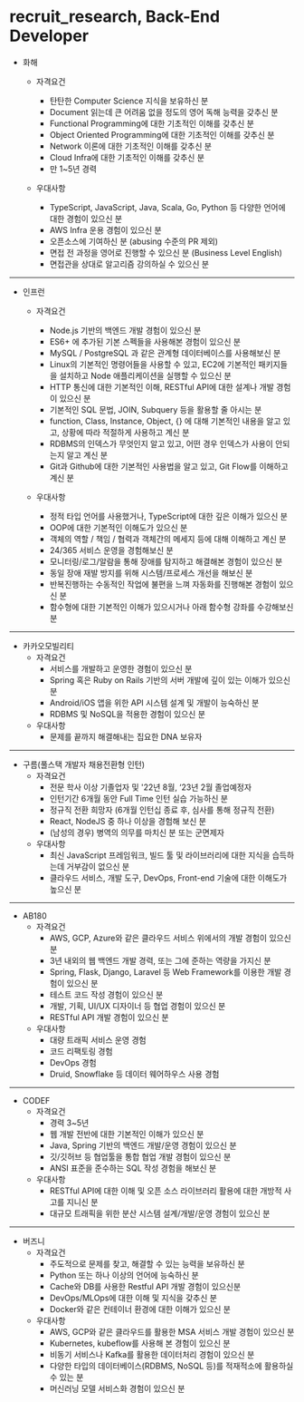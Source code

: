 # recruit_research, Back-End Developer



*   화해

    *   자격요건
        *   탄탄한 Computer Science 지식을 보유하신 분
        *    Document 읽는데 큰 어려움 없을 정도의 영어 독해 능력을 갖추신 분
        *    Functional Programming에 대한 기초적인 이해를 갖추신 분
        *    Object Oriented Programming에 대한 기초적인 이해를 갖추신 분
        *    Network 이론에 대한 기초적인 이해를 갖추신 분
        *    Cloud Infra에 대한 기초적인 이해를 갖추신 분
        *    만 1~5년 경력

    *   우대사항
        *   TypeScript, JavaScript, Java, Scala, Go, Python 등 다양한 언어에 대한 경험이 있으신 분
        *    AWS Infra 운용 경험이 있으신 분
        *    오픈소스에 기여하신 분 (abusing 수준의 PR 제외)
        *    면접 전 과정을 영어로 진행할 수 있으신 분 (Business Level English)
        *    면접관을 상대로 알고리즘 강의하실 수 있으신 분

***

*   인프런

    *   자격요건
        *    Node.js 기반의 백엔드 개발 경험이 있으신 분
        *    ES6+ 에 추가된 기본 스펙들을 사용해본 경험이 있으신 분
        *    MySQL / PostgreSQL 과 같은 관계형 데이터베이스를 사용해보신 분
        *    Linux의 기본적인 명령어들을 사용할 수 있고, EC2에 기본적인 패키지들을 설치하고 Node 애플리케이션을 실행할 수 있으신 분
        *    HTTP 통신에 대한 기본적인 이해, RESTful API에 대한 설계나 개발 경험이 있으신 분
        *    기본적인 SQL 문법, JOIN, Subquery 등을 활용할 줄 아시는 분
        *    function, Class, Instance, Object, {} 에 대해 기본적인 내용을 알고 있고, 상황에 따라 적절하게 사용하고 계신 분
        *    RDBMS의 인덱스가 무엇인지 알고 있고, 어떤 경우 인덱스가 사용이 안되는지 알고 계신 분
        *    Git과 Github에 대한 기본적인 사용법을 알고 있고, Git Flow를 이해하고 계신 분

    *   우대사항
        *    정적 타입 언어를 사용했거나, TypeScript에 대한 깊은 이해가 있으신 분
        *    OOP에 대한 기본적인 이해도가 있으신 분
        *    객체의 역할 / 책임 / 협력과 객체간의 메세지 등에 대해 이해하고 계신 분
        *    24/365 서비스 운영을 경험해보신 분
        *    모니터링/로그/알람을 통해 장애를 탐지하고 해결해본 경험이 있으신 분
        *    동일 장애 재발 방지를 위해 시스템/프로세스 개선을 해보신 분
        *    반복진행하는 수동적인 작업에 불편을 느껴 자동화를 진행해본 경험이 있으신 분
        *    함수형에 대한 기본적인 이해가 있으시거나 아래 함수형 강좌를 수강해보신 분

***

*   카카오모빌리티
    *   자격요건
        *   서비스를 개발하고 운영한 경험이 있으신 분
        *    Spring 혹은 Ruby on Rails 기반의 서버 개발에 깊이 있는 이해가 있으신 분
        *    Android/iOS 앱을 위한 API 시스템 설계 및 개발이 능숙하신 분
        *    RDBMS 및 NoSQL을 적용한 경험이 있으신 분
    *   우대사항
        *    문제를 끝까지 해결해내는 집요한 DNA 보유자

***

*   구름(풀스택 개발자 채용전환형 인턴)
    *   자격요건
        *   전문 학사 이상 기졸업자 및 '22년 8월, ‘23년 2월 졸업예정자
        *    인턴기간 6개월 동안 Full Time 인턴 실습 가능하신 분
        *    정규직 전환 희망자 (6개월 인턴십 종료 후, 심사를 통해 정규직 전환)
        *    React, NodeJS 중 하나 이상을 경험해 보신 분
        *    (남성의 경우) 병역의 의무를 마치신 분 또는 군면제자
    *   우대사항
        *    최신 JavaScript 프레임워크, 빌드 툴 및 라이브러리에 대한 지식을 습득하는데 거부감이 없으신 분
        *   클라우드 서비스, 개발 도구, DevOps, Front-end 기술에 대한 이해도가 높으신 분

***

*   AB180
    *   자격요건
        *   AWS, GCP, Azure와 같은 클라우드 서비스 위에서의 개발 경험이 있으신 분
        *   3년 내외의 웹 백엔드 개발 경력, 또는 그에 준하는 역량을 가지신 분
        *   Spring, Flask, Django, Laravel 등 Web Framework를 이용한 개발 경험이 있으신 분
        *   테스트 코드 작성 경험이 있으신 분
        *   개발, 기획, UI/UX 디자이너 등 협업 경험이 있으신 분
        *   RESTful API 개발 경험이 있으신 분
    *   우대사항
        *   대량 트래픽 서비스 운영 경험
        *   코드 리팩토링 경험
        *   DevOps 경험
        *   Druid, Snowflake 등 데이터 웨어하우스 사용 경험

***

*   CODEF
    *   자격요건
        *   경력 3~5년
        *   웹 개발 전반에 대한 기본적인 이해가 있으신 분
        *   Java, Spring 기반의 백엔드 개발/운영 경험이 있으신 분
        *   깃/깃허브 등 협업툴을 통합 협업 개발 경험이 있으신 분
        *   ANSI 표준을 준수하는 SQL 작성 경험을 해보신 분
    *   우대사항
        *   RESTful API에 대한 이해 및 오픈 소스 라이브러리 활용에 대한 개방적 사고를 지니신 분
        *   대규모 트래픽을 위한 분산 시스템 설계/개발/운영 경험이 있으신 분

***

*   버즈니
    *   자격요건
        *   주도적으로 문제를 찾고, 해결할 수 있는 능력을 보유하신 분
        *   Python 또는 하나 이상의 언어에 능숙하신 분
        *   Cache와 DB를 사용한 Restful API 개발 경험이 있으신분
        *   DevOps/MLOps에 대한 이해 및 지식을 갖추신 분
        *   Docker와 같은 컨테이너 환경에 대한 이해가 있으신 분
    *   우대사항
        *   AWS, GCP와 같은 클라우드를 활용한 MSA 서비스 개발 경험이 있으신 분
        *   Kubernetes, kubeflow를 사용해 본 경험이 있으신 분
        *   비동기 서비스나 Kafka를 활용한 데이터처리 경험이 있으신 분
        *   다양한 타입의 데이터베이스(RDBMS, NoSQL 등)를 적재적소에 활용하실 수 있는 분
        *   머신러닝 모델 서비스화 경험이 있으신 분
